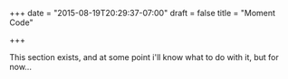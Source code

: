 +++
date = "2015-08-19T20:29:37-07:00"
draft = false
title = "Moment Code"

+++

This section exists, and at some point i'll know what to do with it, but for now...
